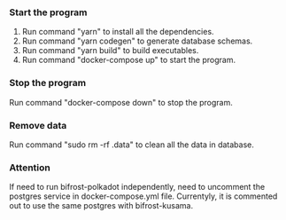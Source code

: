 ### Start the program
1. Run command "yarn" to install all the dependencies.
2. Run command "yarn codegen" to generate database schemas.
3. Run command "yarn build" to build executables.
4. Run command "docker-compose up" to start the program.

### Stop the program
Run command "docker-compose down" to stop the program.

### Remove data
Run command "sudo rm -rf .data" to clean all the data in database.

### Attention
If need to run bifrost-polkadot independently, need to uncomment the postgres service in docker-compose.yml file.
Currentyly, it is commented out to use the same postgres with bifrost-kusama.
